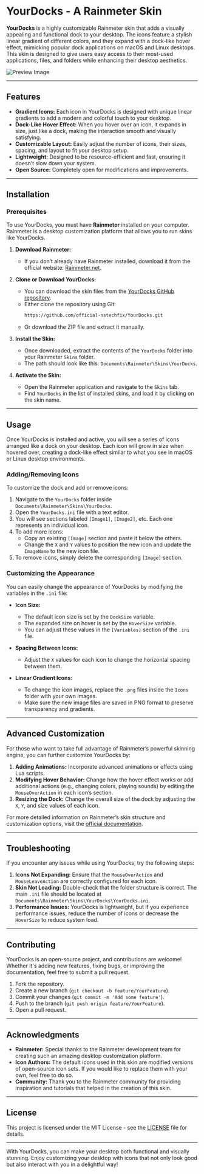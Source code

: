 # YourDocks - A Rainmeter Skin

**YourDocks** is a highly customizable Rainmeter skin that adds a visually appealing and functional dock to your desktop. The icons feature a stylish linear gradient of different colors, and they expand with a dock-like hover effect, mimicking popular dock applications on macOS and Linux desktops. This skin is designed to give users easy access to their most-used applications, files, and folders while enhancing their desktop aesthetics.

![Preview Image](https://via.placeholder.com/800x400.png?text=Preview+YourDocks)

---

## Features

- **Gradient Icons:** Each icon in YourDocks is designed with unique linear gradients to add a modern and colorful touch to your desktop.
- **Dock-Like Hover Effect:** When you hover over an icon, it expands in size, just like a dock, making the interaction smooth and visually satisfying.
- **Customizable Layout:** Easily adjust the number of icons, their sizes, spacing, and layout to fit your desktop setup.
- **Lightweight:** Designed to be resource-efficient and fast, ensuring it doesn’t slow down your system.
- **Open Source:** Completely open for modifications and improvements.

---

## Installation

### Prerequisites

To use YourDocks, you must have **Rainmeter** installed on your computer. Rainmeter is a desktop customization platform that allows you to run skins like YourDocks.

1. **Download Rainmeter:**
   - If you don’t already have Rainmeter installed, download it from the official website: [Rainmeter.net](https://www.rainmeter.net/).

2. **Clone or Download YourDocks:**
   - You can download the skin files from the [YourDocks GitHub repository](https://github.com/YourDocks).
   - Either clone the repository using Git:
     ```bash
     https://github.com/official-nstechfix/YourDocks.git
     ```
   - Or download the ZIP file and extract it manually.

3. **Install the Skin:**
   - Once downloaded, extract the contents of the `YourDocks` folder into your Rainmeter `Skins` folder.
   - The path should look like this: `Documents\Rainmeter\Skins\YourDocks`.

4. **Activate the Skin:**
   - Open the Rainmeter application and navigate to the `Skins` tab.
   - Find `YourDocks` in the list of installed skins, and load it by clicking on the skin name.

---

## Usage

Once YourDocks is installed and active, you will see a series of icons arranged like a dock on your desktop. Each icon will grow in size when hovered over, creating a dock-like effect similar to what you see in macOS or Linux desktop environments.

### Adding/Removing Icons

To customize the dock and add or remove icons:

1. Navigate to the `YourDocks` folder inside `Documents\Rainmeter\Skins\YourDocks`.
2. Open the `YourDocks.ini` file with a text editor.
3. You will see sections labeled `[Image1]`, `[Image2]`, etc. Each one represents an individual icon.
4. To add more icons:
   - Copy an existing `[Image]` section and paste it below the others.
   - Change the `X` and `Y` values to position the new icon and update the `ImageName` to the new icon file.
5. To remove icons, simply delete the corresponding `[Image]` section.

### Customizing the Appearance

You can easily change the appearance of YourDocks by modifying the variables in the `.ini` file:

- **Icon Size:**
  - The default icon size is set by the `DockSize` variable.
  - The expanded size on hover is set by the `HoverSize` variable.
  - You can adjust these values in the `[Variables]` section of the `.ini` file.

- **Spacing Between Icons:**
  - Adjust the `X` values for each icon to change the horizontal spacing between them.

- **Linear Gradient Icons:**
  - To change the icon images, replace the `.png` files inside the `Icons` folder with your own images.
  - Make sure the new image files are saved in PNG format to preserve transparency and gradients.

---

## Advanced Customization

For those who want to take full advantage of Rainmeter’s powerful skinning engine, you can further customize YourDocks by:

1. **Adding Animations:** Incorporate advanced animations or effects using Lua scripts.
2. **Modifying Hover Behavior:** Change how the hover effect works or add additional actions (e.g., changing colors, playing sounds) by editing the `MouseOverAction` in each icon’s section.
3. **Resizing the Dock:** Change the overall size of the dock by adjusting the `X`, `Y`, and size values of each icon.

For more detailed information on Rainmeter’s skin structure and customization options, visit the [official documentation](https://docs.rainmeter.net/).

---

## Troubleshooting

If you encounter any issues while using YourDocks, try the following steps:

1. **Icons Not Expanding:** Ensure that the `MouseOverAction` and `MouseLeaveAction` are correctly configured for each icon.
2. **Skin Not Loading:** Double-check that the folder structure is correct. The main `.ini` file should be located at `Documents\Rainmeter\Skins\YourDocks\YourDocks.ini`.
3. **Performance Issues:** YourDocks is lightweight, but if you experience performance issues, reduce the number of icons or decrease the `HoverSize` to reduce system load.

---

## Contributing

YourDocks is an open-source project, and contributions are welcome! Whether it's adding new features, fixing bugs, or improving the documentation, feel free to submit a pull request.

1. Fork the repository.
2. Create a new branch (`git checkout -b feature/YourFeature`).
3. Commit your changes (`git commit -m 'Add some feature'`).
4. Push to the branch (`git push origin feature/YourFeature`).
5. Open a pull request.

---

## Acknowledgments

- **Rainmeter:** Special thanks to the Rainmeter development team for creating such an amazing desktop customization platform.
- **Icon Authors:** The default icons used in this skin are modified versions of open-source icon sets. If you would like to replace them with your own, feel free to do so.
- **Community:** Thank you to the Rainmeter community for providing inspiration and tutorials that helped in the creation of this skin.

---

## License

This project is licensed under the MIT License - see the [LICENSE](LICENSE) file for details.

---

With YourDocks, you can make your desktop both functional and visually stunning. Enjoy customizing your desktop with icons that not only look good but also interact with you in a delightful way!
